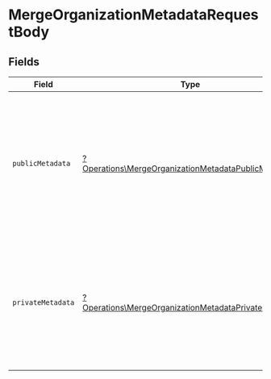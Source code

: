 # MergeOrganizationMetadataRequestBody


## Fields

| Field                                                                                                                                         | Type                                                                                                                                          | Required                                                                                                                                      | Description                                                                                                                                   |
| --------------------------------------------------------------------------------------------------------------------------------------------- | --------------------------------------------------------------------------------------------------------------------------------------------- | --------------------------------------------------------------------------------------------------------------------------------------------- | --------------------------------------------------------------------------------------------------------------------------------------------- |
| `publicMetadata`                                                                                                                              | [?Operations\MergeOrganizationMetadataPublicMetadata](../../Models/Operations/MergeOrganizationMetadataPublicMetadata.md)                     | :heavy_minus_sign:                                                                                                                            | Metadata saved on the organization, that is visible to both your frontend and backend.<br/>The new object will be merged with the existing value. |
| `privateMetadata`                                                                                                                             | [?Operations\MergeOrganizationMetadataPrivateMetadata](../../Models/Operations/MergeOrganizationMetadataPrivateMetadata.md)                   | :heavy_minus_sign:                                                                                                                            | Metadata saved on the organization that is only visible to your backend.<br/>The new object will be merged with the existing value.           |